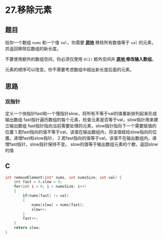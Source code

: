 # 27.移除元素

## 题目

给你一个数组 `nums` 和一个值 `val`，你需要 **[原地](https://baike.baidu.com/item/原地算法)** 移除所有数值等于 `val` 的元素，并返回移除后数组的新长度。

不要使用额外的数组空间，你必须仅使用 `O(1)` 额外空间并 **[原地 ](https://baike.baidu.com/item/原地算法)修改输入数组**。

元素的顺序可以改变。你不需要考虑数组中超出新长度后面的元素。

## 思路

### 双指针

定义一个快指针fast和一个慢指针slow，将所有不等于val的值重新排列起来形成输出数组
fast指针遍历数组的每个元素，检查元素是否等于val，slow指针用来建立输出数组
fast指针指向当前需要处理的元素，slow指针指向下一个需要赋值的位置
1.若fast指向的值不等于val，该值在输出数组内，将该值赋给slow指向的位置。递增fast和slow指针，
2.若fast指向的值等于val，该值不在输出数组内，递增fast指针，slow指针保持不变。
slow的值等于输出数组元素的个数，返回slow的值

## C

```c
int removeElement(int* nums, int numsSize, int val) {
    int fast = 0,slow = 0;
    for(int i = 0; i < numsSize; i++)
    {
        if(nums[fast] != val)
        {
            nums[slow] = nums[fast];
            slow++;
        }
        fast++;
    }
    return slow;
}
```

